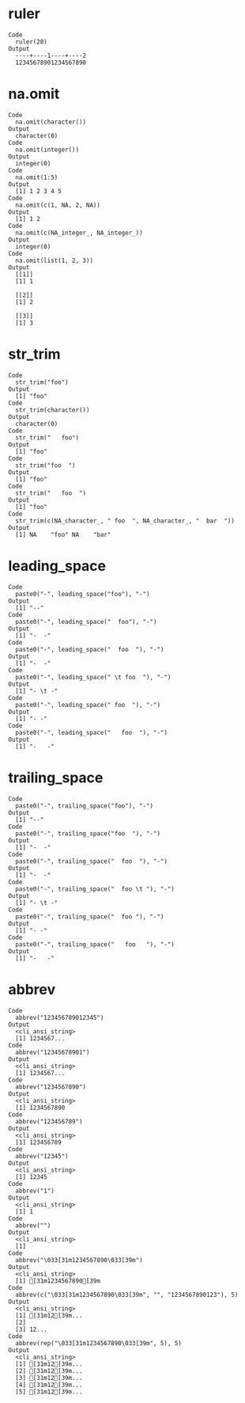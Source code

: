 # ruler

    Code
      ruler(20)
    Output
      ----+----1----+----2
      12345678901234567890

# na.omit

    Code
      na.omit(character())
    Output
      character(0)
    Code
      na.omit(integer())
    Output
      integer(0)
    Code
      na.omit(1:5)
    Output
      [1] 1 2 3 4 5
    Code
      na.omit(c(1, NA, 2, NA))
    Output
      [1] 1 2
    Code
      na.omit(c(NA_integer_, NA_integer_))
    Output
      integer(0)
    Code
      na.omit(list(1, 2, 3))
    Output
      [[1]]
      [1] 1
      
      [[2]]
      [1] 2
      
      [[3]]
      [1] 3
      

# str_trim

    Code
      str_trim("foo")
    Output
      [1] "foo"
    Code
      str_trim(character())
    Output
      character(0)
    Code
      str_trim("   foo")
    Output
      [1] "foo"
    Code
      str_trim("foo  ")
    Output
      [1] "foo"
    Code
      str_trim("   foo  ")
    Output
      [1] "foo"
    Code
      str_trim(c(NA_character_, " foo  ", NA_character_, "  bar  "))
    Output
      [1] NA    "foo" NA    "bar"

# leading_space

    Code
      paste0("-", leading_space("foo"), "-")
    Output
      [1] "--"
    Code
      paste0("-", leading_space("  foo"), "-")
    Output
      [1] "-  -"
    Code
      paste0("-", leading_space("  foo  "), "-")
    Output
      [1] "-  -"
    Code
      paste0("-", leading_space(" \t foo  "), "-")
    Output
      [1] "- \t -"
    Code
      paste0("-", leading_space(" foo  "), "-")
    Output
      [1] "- -"
    Code
      paste0("-", leading_space("   foo  "), "-")
    Output
      [1] "-   -"

# trailing_space

    Code
      paste0("-", trailing_space("foo"), "-")
    Output
      [1] "--"
    Code
      paste0("-", trailing_space("foo  "), "-")
    Output
      [1] "-  -"
    Code
      paste0("-", trailing_space("  foo  "), "-")
    Output
      [1] "-  -"
    Code
      paste0("-", trailing_space("  foo \t "), "-")
    Output
      [1] "- \t -"
    Code
      paste0("-", trailing_space("  foo "), "-")
    Output
      [1] "- -"
    Code
      paste0("-", trailing_space("   foo   "), "-")
    Output
      [1] "-   -"

# abbrev

    Code
      abbrev("123456789012345")
    Output
      <cli_ansi_string>
      [1] 1234567...
    Code
      abbrev("12345678901")
    Output
      <cli_ansi_string>
      [1] 1234567...
    Code
      abbrev("1234567890")
    Output
      <cli_ansi_string>
      [1] 1234567890
    Code
      abbrev("123456789")
    Output
      <cli_ansi_string>
      [1] 123456789
    Code
      abbrev("12345")
    Output
      <cli_ansi_string>
      [1] 12345
    Code
      abbrev("1")
    Output
      <cli_ansi_string>
      [1] 1
    Code
      abbrev("")
    Output
      <cli_ansi_string>
      [1] 
    Code
      abbrev("\033[31m1234567890\033[39m")
    Output
      <cli_ansi_string>
      [1] [31m1234567890[39m
    Code
      abbrev(c("\033[31m1234567890\033[39m", "", "1234567890123"), 5)
    Output
      <cli_ansi_string>
      [1] [31m12[39m...
      [2]                      
      [3] 12...                
    Code
      abbrev(rep("\033[31m1234567890\033[39m", 5), 5)
    Output
      <cli_ansi_string>
      [1] [31m12[39m...
      [2] [31m12[39m...
      [3] [31m12[39m...
      [4] [31m12[39m...
      [5] [31m12[39m...


